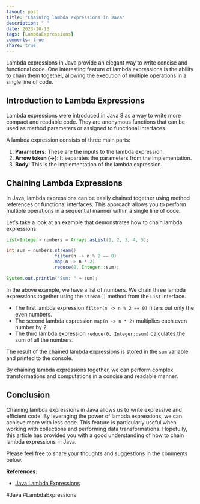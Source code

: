 ```yaml
---
layout: post
title: "Chaining lambda expressions in Java"
description: " "
date: 2023-10-13
tags: [LambdaExpressions]
comments: true
share: true
---
```


Lambda expressions in Java provide an elegant way to write concise and functional code. One interesting feature of lambda expressions is the ability to chain them together, allowing the execution of multiple operations in a single line of code.

## Introduction to Lambda Expressions

Lambda expressions were introduced in Java 8 as a way to write more compact and readable code. They are anonymous functions that can be used as method parameters or assigned to functional interfaces.

A lambda expression consists of three main parts:
1. **Parameters**: These are the inputs to the lambda expression.
2. **Arrow token (->)**: It separates the parameters from the implementation.
3. **Body**: This is the implementation of the lambda expression.

## Chaining Lambda Expressions

In Java, lambda expressions can be easily chained together using method references or functional interfaces. This approach allows you to perform multiple operations in a sequential manner within a single line of code.

Let's take a look at an example that demonstrates how to chain lambda expressions:

```java
List<Integer> numbers = Arrays.asList(1, 2, 3, 4, 5);

int sum = numbers.stream()
                 .filter(n -> n % 2 == 0)
                 .map(n -> n * 2)
                 .reduce(0, Integer::sum);

System.out.println("Sum: " + sum);
```

In the above example, we have a list of numbers. We chain three lambda expressions together using the `stream()` method from the `List` interface.

- The first lambda expression `filter(n -> n % 2 == 0)` filters out only the even numbers.
- The second lambda expression `map(n -> n * 2)` multiplies each even number by 2.
- The third lambda expression `reduce(0, Integer::sum)` calculates the sum of all the numbers.

The result of the chained lambda expressions is stored in the `sum` variable and printed to the console.

By chaining lambda expressions together, we can perform complex transformations and computations in a concise and readable manner.

## Conclusion

Chaining lambda expressions in Java allows us to write expressive and efficient code. By leveraging the power of lambda expressions, we can achieve more with less code. This feature is particularly useful when working with collections and performing data transformations. Hopefully, this article has provided you with a good understanding of how to chain lambda expressions in Java.

Please feel free to share your thoughts and suggestions in the comments below.

**References:**
- [Java Lambda Expressions](https://docs.oracle.com/javase/tutorial/java/javaOO/lambdaexpressions.html)

#Java #LambdaExpressions